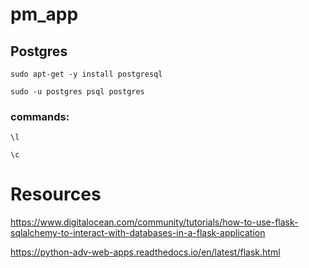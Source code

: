 # pm_app


## Postgres

`sudo apt-get -y install postgresql`

`sudo -u postgres psql postgres`

### commands:

`\l`

`\c`

# Resources

https://www.digitalocean.com/community/tutorials/how-to-use-flask-sqlalchemy-to-interact-with-databases-in-a-flask-application

https://python-adv-web-apps.readthedocs.io/en/latest/flask.html
